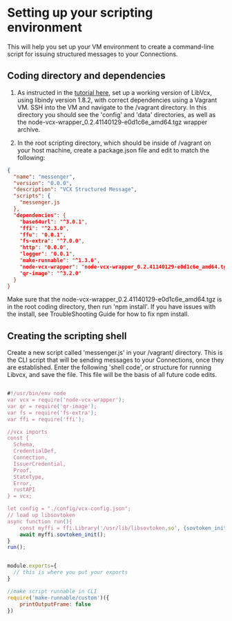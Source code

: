 # Setting up your scripting environment

This will help you set up your VM environment to create a command-line script for issuing structured messages to your Connections.


## Coding directory and dependencies

1. As instructed in the [tutorial here](/portal/training/install-and-provision-libvcx/), set up a working version of LibVcx, using libindy version 1.8.2, with correct dependencies using a Vagrant VM. SSH into the VM and navigate to the /vagrant directory. In this directory you should see the 'config' and 'data' directories, as well as the node-vcx-wrapper_0.2.41140129-e0d1c6e_amd64.tgz wrapper archive. 

2. In the root scripting directory, which should be inside of /vagrant on your host machine, create a package.json file and edit to match the following:

```json
{
  "name": "messenger",
  "version": "0.0.0",
  "description": "VCX Structured Message",
  "scripts": {
    "messenger.js
  },
  "dependencies": {
    "base64url": "^3.0.1",
    "ffi": "^2.3.0",
    "ffu": "0.0.1",
    "fs-extra": "^7.0.0",
    "http": "0.0.0",
    "logger": "0.0.1",
    "make-runnable": "^1.3.6",
    "node-vcx-wrapper": "node-vcx-wrapper_0.2.41140129-e0d1c6e_amd64.tgz",
    "qr-image": "^3.2.0"
  }
}
```

Make sure that the node-vcx-wrapper_0.2.41140129-e0d1c6e_amd64.tgz is in the root coding directory, then run 'npm install'. If you have issues with the install, see TroubleShooting Guide for how to fix npm install.


## Creating the scripting shell

Create a new script called 'messenger.js' in your /vagrant/ directory. This is the CLI script that will be sending messages to your Connections, once they are established. Enter the following 'shell code', or structure for running Libvcx, and save the file. This file will be the basis of all future code edits.

```javascript

#!/usr/bin/env node
var vcx = require('node-vcx-wrapper');
var qr = require('qr-image');
var fs = require('fs-extra');
var ffi = require('ffi');

//vcx imports
const {
  Schema,
  CredentialDef,
  Connection,
  IssuerCredential,
  Proof,
  StateType,
  Error,
  rustAPI
} = vcx;

let config = "./config/vcx-config.json";
// load up libsovtoken
async function run(){
    const myffi = ffi.Library('/usr/lib/libsovtoken.so', {sovtoken_init: ['void', []]});
    await myffi.sovtoken_init();
}
run();


module.exports={
  // this is where you put your exports
}

//make script runnable in CLI
require('make-runnable/custom')({
    printOutputFrame: false
})

```
